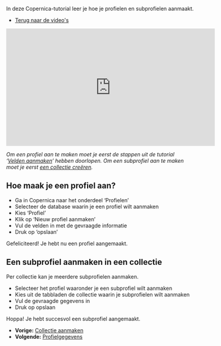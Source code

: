 In deze Copernica-tutorial leer je hoe je profielen en subprofielen
aanmaakt.

-   [Terug naar de video's](./video-tutorials.md "Video's")

<iframe width="560" height="315" src="https://www.youtube.com/embed/wUf-CcZJ7Fw?list=PLgCg-YR2FABaNJPDwzCOUhoCZAzwFPQoj" frameborder="0" allowfullscreen="allowfullscreen"></iframe>

*Om een profiel aan te maken moet je eerst de stappen uit de tutorial
‘[Velden aanmaken](./profiles-adding-database-fields.md)’
hebben doorlopen. Om een subprofiel aan te maken moet je eerst [een
collectie creëren](./profiles-adding-collections.md).*

Hoe maak je een profiel aan?
----------------------------

-   Ga in Copernica naar het onderdeel ‘Profielen’
-   Selecteer de database waarin je een profiel wilt aanmaken
-   Kies ‘Profiel’
-   Klik op ‘Nieuw profiel aanmaken’
-   Vul de velden in met de gevraagde informatie
-   Druk op ‘opslaan’

Gefeliciteerd! Je hebt nu een profiel aangemaakt.

Een subprofiel aanmaken in een collectie
----------------------------------------

Per collectie kan je meerdere subprofielen aanmaken.

-   Selecteer het profiel waaronder je een subprofiel wilt aanmaken
-   Kies uit de tabbladen de collectie waarin je subprofielen wilt
    aanmaken
-   Vul de gevraagde gegevens in
-   Druk op opslaan

Hoppa! Je hebt succesvol een subprofiel aangemaakt.

-   **Vorige:** [Collectie aanmaken](./profiles-adding-collections.md "Profielen: Collectie aanmaken")
-   **Volgende:** [Profielgegevens](./profiles-profile-data.md "Profielen: Profielgegevens")

